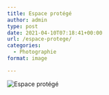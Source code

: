 ```yaml
---
title: Espace protégé
author: admin
type: post
date: 2021-04-10T07:18:41+00:00
url: /espace-protege/
categories:
  - Photographie
format: image

---
```

![Espace protégé](./DSC1330.jpg)